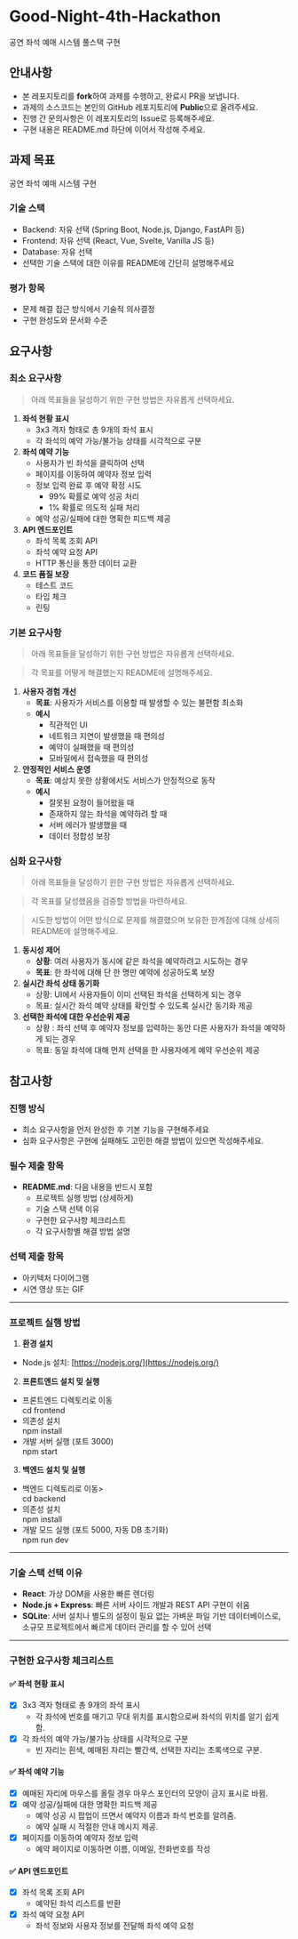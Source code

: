 # Good-Night-4th-Hackathon
공연 좌석 예매 시스템 풀스택 구현

## 안내사항

- 본 레포지토리를 **fork**하여 과제를 수행하고, 완료시 PR을 보냅니다.
- 과제의 소스코드는 본인의 GitHub 레포지토리에 **Public**으로 올려주세요.
- 진행 간 문의사항은 이 레포지토리의 Issue로 등록해주세요.
- 구현 내용은 README.md 하단에 이어서 작성해 주세요.

## 과제 목표

공연 좌석 예매 시스템 구현

### 기술 스택

- Backend: 자유 선택 (Spring Boot, Node.js, Django, FastAPI 등)
- Frontend: 자유 선택 (React, Vue, Svelte, Vanilla JS 등)
- Database: 자유 선택
- 선택한 기술 스택에 대한 이유를 README에 간단히 설명해주세요

### 평가 항목

- 문제 해결 접근 방식에서 기술적 의사결정
- 구현 완성도와 문서화 수준

## 요구사항

### 최소 요구사항
> 아래 목표들을 달성하기 위한 구현 방법은 자유롭게 선택하세요.

1. **좌석 현황 표시**
    - 3x3 격자 형태로 총 9개의 좌석 표시
    - 각 좌석의 예약 가능/불가능 상태를 시각적으로 구분
2. **좌석 예약 기능**
    - 사용자가 빈 좌석을 클릭하여 선택
    - 페이지를 이동하여 예약자 정보 입력
    - 정보 입력 완료 후 예약 확정 시도
        - 99% 확률로 예약 성공 처리
        - 1% 확률로 의도적 실패 처리
    - 예약 성공/실패에 대한 명확한 피드백 제공
3. **API 엔드포인트**
    - 좌석 목록 조회 API
    - 좌석 예약 요청 API
    - HTTP 통신을 통한 데이터 교환
4. **코드 품질 보장**
    - 테스트 코드
    - 타입 체크
    - 린팅

### 기본 요구사항

> 아래 목표들을 달성하기 위한 구현 방법은 자유롭게 선택하세요.

> 각 목표를 어떻게 해결했는지 README에 설명해주세요.

1. **사용자 경험 개선**
    - **목표**: 사용자가 서비스를 이용할 때 발생할 수 있는 불편함 최소화
    - **예시**
        - 직관적인 UI
        - 네트워크 지연이 발생했을 때 편의성
        - 예약이 실패했을 때 편의성
        - 모바일에서 접속했을 때 편의성
2. **안정적인 서비스 운영**
    - **목표**: 예상치 못한 상황에서도 서비스가 안정적으로 동작
    - **예시**
        - 잘못된 요청이 들어왔을 때
        - 존재하지 않는 좌석을 예약하려 할 때
        - 서버 에러가 발생했을 때
        - 데이터 정합성 보장

### 심화 요구사항

> 아래 목표들을 달성하기 윈한 구현 방법은 자유롭게 선택하세요.

> 각 목표를 달성했음을 검증할 방법을 마련하세요.

> 시도한 방법이 어떤 방식으로 문제를 해결했으며 보유한 한계점에 대해 상세히 README에 설명해주세요.


1. **동시성 제어**
    - **상황**: 여러 사용자가 동시에 같은 좌석을 예약하려고 시도하는 경우
    - **목표**: 한 좌석에 대해 단 한 명만 예약에 성공하도록 보장
2. **실시간 좌석 상태 동기화**
    - 상황: UI에서 사용자들이 이미 선택된 좌석을 선택하게 되는 경우
    - 목표: 실시간 좌석 예약 상태를 확인할 수 있도록 실시간 동기화 제공
3. **선택한 좌석에 대한 우선순위 제공**
    - 상황 : 좌석 선택 후 예약자 정보를 입력하는 동안 다른 사용자가 좌석을 예약하게 되는 경우
    - 목표: 동일 좌석에 대해 먼저 선택을 한 사용자에게 예약 우선순위 제공

## 참고사항

### 진행 방식

- 최소 요구사항을 먼저 완성한 후 기본 기능을 구현해주세요
- 심화 요구사항은 구현에 실패해도 고민한 해결 방법이 있으면 작성해주세요.

### 필수 제출 항목

- **README.md**: 다음 내용을 반드시 포함
    - 프로젝트 실행 방법 (상세하게)
    - 기술 스택 선택 이유
    - 구현한 요구사항 체크리스트
    - 각 요구사항별 해결 방법 설명

### 선택 제출 항목

- 아키텍처 다이어그램
- 시연 영상 또는 GIF

---

<!-- 구현 내용 작성 -->
### 프로젝트 실행 방법
1. **환경 설치**
- Node.js 설치: [https://nodejs.org/](https://nodejs.org/)
2. **프론트엔드 설치 밎 실행**
- 프론트엔드 디렉토리로 이동  
cd frontend
- 의존성 설치  
npm install
- 개발 서버 실행 (포트 3000)  
npm start
3. **백엔드 설치 및 실행**
- 백엔드 디렉토리로 이동>  
cd backend
- 의존성 설치  
npm install
- 개발 모드 실행 (포트 5000, 자동 DB 초기화)  
npm run dev

---

### 기술 스택 선택 이유
- **React**: 가상 DOM을 사용한 빠른 렌더링
- **Node.js + Express**: 빠른 서버 사이드 개발과 REST API 구현이 쉬움
- **SQLite**: 서버 설치나 별도의 설정이 필요 없는 가벼운 파일 기반 데이터베이스로, 소규모 프로젝트에서 빠르게 데이터 관리를 할 수 있어 선택

---

### 구현한 요구사항 체크리스트

#### ✅ 좌석 현황 표시
- [x] 3x3 격자 형태로 총 9개의 좌석 표시  
  - 각 좌석에 번호를 매기고 무대 위치를 표시함으로써 좌석의 위치를 알기 쉽게 함.
- [x] 각 좌석의 예약 가능/불가능 상태를 시각적으로 구분  
  - 빈 자리는 흰색, 예매된 자리는 빨간색, 선택한 자리는 초록색으로 구분.

#### ✅ 좌석 예약 기능
- [x] 예매된 자리에 마우스를 올릴 경우 마우스 포인터의 모양이 금지 표시로 바뀜.
- [x] 예약 성공/실패에 대한 명확한 피드백 제공  
  - 예약 성공 시 팝업이 뜨면서 예약자 이름과 좌석 번호를 알려줌.  
  - 예약 실패 시 적절한 안내 메시지 제공.
- [x] 페이지를 이동하여 예약자 정보 입력  
  - 예약 페이지로 이동하면 이름, 이메일, 전화번호를 작성

#### ✅ API 엔드포인트
- [x] 좌석 목록 조회 API  
  - 예약된 좌석 리스트를 반환
- [x] 좌석 예약 요청 API  
  - 좌석 정보와 사용자 정보를 전달해 좌석 예약 요청